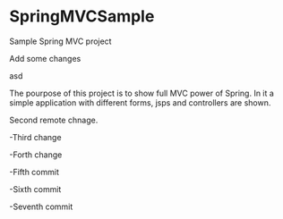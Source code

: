 # SpringMVCSample
Sample Spring MVC project


Add some changes

asd


The pourpose of this project is to show full MVC power of Spring. In it a simple application with different forms, jsps and controllers are shown.


Second remote chnage.

-Third change

-Forth change

-Fifth commit

-Sixth commit

-Seventh commit